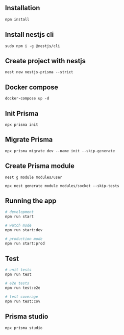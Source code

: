 ## Installation

```bash
npm install
```

## Install nestjs cli

```
sudo npm i -g @nestjs/cli
```

## Create project with nestjs

```
nest new nestjs-prisma --strict
```

## Docker compose

```
docker-compose up -d
```

## Init Prisma

```
npx prisma init
```

## Migrate Prisma

```
npx prisma migrate dev --name init --skip-generate
```

## Create Prisma module

```
nest g module modules/user
```

```
npx nest generate module modules/socket --skip-tests
```

## Running the app

```bash
# development
npm run start

# watch mode
npm run start:dev

# production mode
npm run start:prod
```

## Test

```bash
# unit tests
npm run test

# e2e tests
npm run test:e2e

# test coverage
npm run test:cov
```

## Prisma studio

```
npx prisma studio
```
